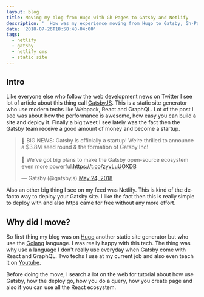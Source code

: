 ```yaml
---
layout: blog
title: Moving my blog from Hugo with Gh-Pages to Gatsby and Netlify
description: '  How was my experience moving from Hugo to Gatsby, Gh-Page to Netlify. How   using Netlify-CMS make my workflow for this blog much more simple.'
date: '2018-07-26T18:58:40-04:00'
tags:
  - netlify
  - gatsby
  - netlify cms
  - static site
---
```

## Intro

Like everyone else who follow the web development news on Twitter I see lot of article about this thing call [GatsbyJS](https://www.gatsbyjs.org/). This is a static site generator who use modern techs like Webpack, React and GraphQL. Lot of the post I see was about how the performance is awesome, how easy you can build a site and deploy it. Finally a big tweet I see lately was the fact then the Gatsby team receive a good amount of money and become a startup.

<blockquote class="twitter-tweet" data-lang="en"><p lang="en" dir="ltr">📣 BIG NEWS: Gatsby is officially a startup! We’re thrilled to announce a $3.8M seed round &amp; the formation of Gatsby Inc!<br><br>💪 We’ve got big plans to make the Gatsby open-source ecosystem even more powerful:<a href="https://t.co/zyvLuUOXDB">https://t.co/zyvLuUOXDB</a></p>&mdash; Gatsby (@gatsbyjs) <a href="https://twitter.com/gatsbyjs/status/999684072501792768?ref_src=twsrc%5Etfw">May 24, 2018</a></blockquote>

Also an other big thing I see on my feed was Netlify. This is kind of the de-facto way to deploy your Gatsby site. I like the fact then this is really simple to deploy with and also https came for free without any more effort.

## Why did I move?

So first thing my blog was on [Hugo](https://gohugo.io/) another static site generator but who use the [Golang](https://golang.org/) language. I was really happy with this tech. The thing was why use a language I don't really use everyday when Gatsby come with React and GraphQL. Two techs I use at my current job and also even teach it on [Youtube](https://www.youtube.com/channel/UC7R7bcH9-KEBDiGNP1mZnmw).

Before doing the move, I search a lot on the web for tutorial about how use Gatsby, how the deploy go, how you do a query, how you create page and also if you can use all the React ecosystem.
